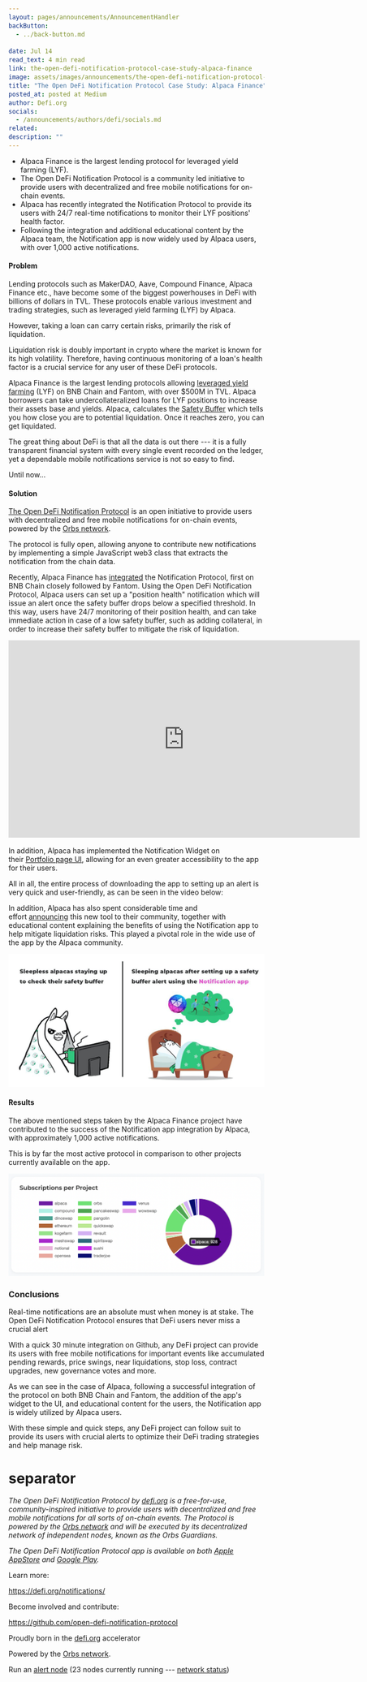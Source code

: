 ```yaml
---
layout: pages/announcements/AnnouncementHandler
backButton:
  - ../back-button.md

date: Jul 14
read_text: 4 min read
link: the-open-defi-notification-protocol-case-study-alpaca-finance
image: assets/images/announcements/the-open-defi-notification-protocol-case-study-alpaca-finance/main.jpeg
title: "The Open DeFi Notification Protocol Case Study: Alpaca Finance"
posted_at: posted at Medium
author: Defi.org
socials:
  - /announcements/authors/defi/socials.md
related:
description: ""
---
```


- Alpaca Finance is ​​the largest lending protocol for leveraged yield farming (LYF).
- The Open DeFi Notification Protocol is a community led initiative to provide users with decentralized and free mobile notifications for on-chain events.
- Alpaca has recently integrated the Notification Protocol to provide its users with 24/7 real-time notifications to monitor their LYF positions' health factor.
- Following the integration and additional educational content by the Alpaca team, the Notification app is now widely used by Alpaca users, with over 1,000 active notifications.

#### Problem

Lending protocols such as MakerDAO, Aave, Compound Finance, Alpaca Finance etc., have become some of the biggest powerhouses in DeFi with billions of dollars in TVL. These protocols enable various investment and trading strategies, such as leveraged yield farming (LYF) by Alpaca.

However, taking a loan can carry certain risks, primarily the risk of liquidation.

Liquidation risk is doubly important in crypto where the market is known for its high volatility. Therefore, having continuous monitoring of a loan's health factor is a crucial service for any user of these DeFi protocols.

Alpaca Finance is the largest lending protocols allowing [leveraged yield farming](https://docs.alpacafinance.org/our-protocol-1/step-by-step-guide/farm) (LYF) on BNB Chain and Fantom, with over $500M in TVL. Alpaca borrowers can take undercollateralized loans for LYF positions to increase their assets base and yields. Alpaca, calculates the [Safety Buffer](https://docs.alpacafinance.org/leveraged-yield-farming/liquidation) which tells you how close you are to potential liquidation. Once it reaches zero, you can get liquidated.

The great thing about DeFi is that all the data is out there --- it is a fully transparent financial system with every single event recorded on the ledger, yet a dependable mobile notifications service is not so easy to find.

Until now...

#### Solution

[The Open DeFi Notification Protocol](https://defi.org/notifications/) is an open initiative to provide users with decentralized and free mobile notifications for on-chain events, powered by the [Orbs network](https://www.orbs.com/).

The protocol is fully open, allowing anyone to contribute new notifications by implementing a simple JavaScript web3 class that extracts the notification from the chain data.

Recently, Alpaca Finance has [integrated](https://medium.com/@defiorg/the-open-defi-notification-protocol-now-supports-alpaca-finance-c99213c5f72d) the Notification Protocol, first on BNB Chain closely followed by Fantom. Using the Open DeFi Notification Protocol, Alpaca users can set up a "position health" notification which will issue an alert once the safety buffer drops below a specified threshold. In this way, users have 24/7 monitoring of their position health, and can take immediate action in case of a low safety buffer, such as adding collateral, in order to increase their safety buffer to mitigate the risk of liquidation.

<iframe width="692" height="389" src="https://www.youtube.com/embed/UV9mDWpJBsw" title="The Open DeFi Notification Protocol - Position health notification on Alpaca Finance" frameborder="0" allow="accelerometer; autoplay; clipboard-write; encrypted-media; gyroscope; picture-in-picture" allowfullscreen></iframe>

In addition, Alpaca has implemented the Notification Widget on their [Portfolio page UI](https://app.alpacafinance.org/portfolio/farm), allowing for an even greater accessibility to the app for their users.

All in all, the entire process of downloading the app to setting up an alert is very quick and user-friendly, as can be seen in the video below:

In addition, Alpaca has also spent considerable time and effort [announcing](https://twitter.com/AlpacaFinance/status/1491606147685654531) this new tool to their community, together with educational content explaining the benefits of using the Notification app to help mitigate liquidation risks. This played a pivotal role in the wide use of the app by the Alpaca community.

![](/assets/images/announcements/the-open-defi-notification-protocol-case-study-alpaca-finance/2.jpeg)

#### Results

The above mentioned steps taken by the Alpaca Finance project have contributed to the success of the Notification app integration by Alpaca, with approximately 1,000 active notifications.

This is by far the most active protocol in comparison to other projects currently available on the app.

![](/assets/images/announcements/the-open-defi-notification-protocol-case-study-alpaca-finance/3.png)

### Conclusions

Real-time notifications are an absolute must when money is at stake. The Open DeFi Notification Protocol ensures that DeFi users never miss a crucial alert

With a quick 30 minute integration on Github, any DeFi project can provide its users with free mobile notifications for important events like accumulated pending rewards, price swings, near liquidations, stop loss, contract upgrades, new governance votes and more.

As we can see in the case of Alpaca, following a successful integration of the protocol on both BNB Chain and Fantom, the addition of the app's widget to the UI, and educational content for the users, the Notification app is widely utilized by Alpaca users.

With these simple and quick steps, any DeFi project can follow suit to provide its users with crucial alerts to optimize their DeFi trading strategies and help manage risk.

# separator

_The Open DeFi Notification Protocol by _[_defi.org_](https://defi.org/)_ is a free-for-use, community-inspired initiative to provide users with decentralized and free mobile notifications for all sorts of on-chain events. The Protocol is powered by the _[_Orbs network_](https://www.orbs.com/)_ and will be executed by its decentralized network of independent nodes, known as the Orbs Guardians._

_The Open DeFi Notification Protocol app is available on both _[_Apple AppStore_](https://apps.apple.com/il/app/defi-notifications/id1588243632)_ and _[_Google Play_](https://play.google.com/store/apps/details?id=com.orbs.openDefiNotificationsApp)_._

Learn more:

<https://defi.org/notifications/>

Become involved and contribute:

<https://github.com/open-defi-notification-protocol>

Proudly born in the [defi.org](https://defi.org/) accelerator

Powered by the [Orbs network](https://www.orbs.com/).

Run an [alert node](https://github.com/orbs-network/validator-instructions) (23 nodes currently running --- [network status](http://status.orbs.network/))
